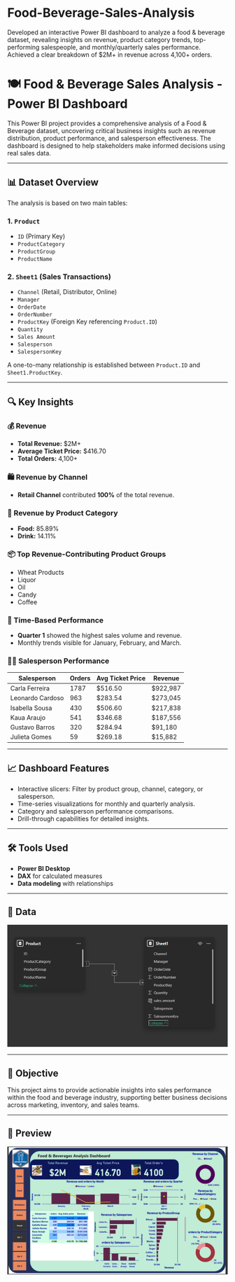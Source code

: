 # Food-Beverage-Sales-Analysis
Developed an interactive Power BI dashboard to analyze a food &amp; beverage dataset, revealing insights on revenue, product category trends, top-performing salespeople, and monthly/quarterly sales performance. Achieved a clear breakdown of $2M+ in revenue across 4,100+ orders.

# 🍽️ Food & Beverage Sales Analysis - Power BI Dashboard

This Power BI project provides a comprehensive analysis of a Food & Beverage dataset, uncovering critical business insights such as revenue distribution, product performance, and salesperson effectiveness. The dashboard is designed to help stakeholders make informed decisions using real sales data.

---

## 📊 Dataset Overview

The analysis is based on two main tables:

### 1. `Product`
- `ID` (Primary Key)
- `ProductCategory`
- `ProductGroup`
- `ProductName`

### 2. `Sheet1` (Sales Transactions)
- `Channel` (Retail, Distributor, Online)
- `Manager`
- `OrderDate`
- `OrderNumber`
- `ProductKey` (Foreign Key referencing `Product.ID`)
- `Quantity`
- `Sales Amount`
- `Salesperson`
- `SalespersonKey`

A one-to-many relationship is established between `Product.ID` and `Sheet1.ProductKey`.

---

## 🔍 Key Insights

### 💰 Revenue
- **Total Revenue:** $2M+
- **Average Ticket Price:** $416.70
- **Total Orders:** 4,100+

### 🛍️ Revenue by Channel
- **Retail Channel** contributed **100%** of the total revenue.

### 🍱 Revenue by Product Category
- **Food:** 85.89%
- **Drink:** 14.11%

### 📦 Top Revenue-Contributing Product Groups
- Wheat Products
- Liquor
- Oil
- Candy
- Coffee

### 📆 Time-Based Performance
- **Quarter 1** showed the highest sales volume and revenue.
- Monthly trends visible for January, February, and March.

### 👩‍💼 Salesperson Performance

| Salesperson         | Orders | Avg Ticket Price | Revenue     |
|---------------------|--------|------------------|-------------|
| Carla Ferreira      | 1787   | $516.50          | $922,987    |
| Leonardo Cardoso    | 963    | $283.54          | $273,045    |
| Isabella Sousa      | 430    | $506.60          | $217,838    |
| Kaua Araujo         | 541    | $346.68          | $187,556    |
| Gustavo Barros      | 320    | $284.94          | $91,180     |
| Julieta Gomes       | 59     | $269.18          | $15,882     |

---

## 📈 Dashboard Features
- Interactive slicers: Filter by product group, channel, category, or salesperson.
- Time-series visualizations for monthly and quarterly analysis.
- Category and salesperson performance comparisons.
- Drill-through capabilities for detailed insights.

---

## 🛠️ Tools Used
- **Power BI Desktop**
- **DAX** for calculated measures
- **Data modeling** with relationships

---

## 📁 Data
![Data Schema Preview](https://github.com/Harshalpatil9767/Food-Beverage-Sales-Analysis/blob/3ecc19a2d33aec8083196606b7d304fa6d708b86/Data_Schema.png)


---

## 📌 Objective
This project aims to provide actionable insights into sales performance within the food and beverage industry, supporting better business decisions across marketing, inventory, and sales teams.

---

## 📸 Preview

![Dashboard Preview](https://github.com/Harshalpatil9767/Food-Beverage-Sales-Analysis/blob/cc1be6c12c0e3aca3e5de47169bfdef8f96a5465/Food_Beverages_POWERBI.png)


